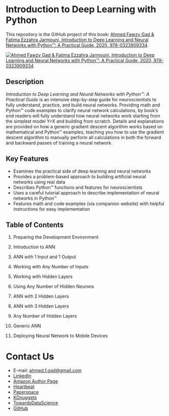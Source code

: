 # Introduction to Deep Learning with Python

This repository is the GitHub project of this book: [Ahmed Fawzy Gad & Fatima Ezzahra Jarmouni, Introduction to Deep Learning and Neural Networks with Python™: A Practical Guide, 2020, 978-0323909334](https://www.elsevier.com/books/introduction-to-deep-learning-and-neural-networks-with-python/gad/978-0-323-90933-4).

[![Ahmed Fawzy Gad & Fatima Ezzahra Jarmouni, Introduction to Deep Learning and Neural Networks with Python™: A Practical Guide, 2020, 978-0323909334](https://secure-ecsd.elsevier.com/covers/80/Tango2/large/9780323909334.jpg)](https://www.elsevier.com/books/introduction-to-deep-learning-and-neural-networks-with-python/gad/978-0-323-90933-4)

## Description

*Introduction to Deep Learning and Neural Networks with Python™: A Practical Guide* is an intensive step-by-step guide for neuroscientists to fully understand, practice, and build neural networks. Providing math and Python™ code examples to clarify neural network calculations, by book’s end readers will fully understand how neural networks work starting from the simplest model Y=X and building from scratch. Details and explanations are provided on how a generic gradient descent algorithm works based on mathematical and Python™ examples, teaching you how to use the gradient descent algorithm to manually perform all calculations in both the forward and backward passes of training a neural network.

## Key Features

- Examines the practical side of deep learning and neural networks
- Provides a problem-based approach to building artificial neural networks using real data
- Describes Python™ functions and features for neuroscientists
- Uses a careful tutorial approach to describe implementation of neural networks in Python™
- Features math and code examples (via companion website) with helpful instructions for easy implementation

## Table of Contents

1. Preparing the Development Environment

2. Introduction to ANN

3. ANN with 1 Input and 1 Output

4. Working with Any Number of Inputs

5. Working with Hidden Layers

6. Using Any Number of Hidden Neurons

7. ANN with 2 Hidden Layers

8. ANN with 3 Hidden Layers

9. Any Number of Hidden Layers

10. Generic ANN

11. Deploying Neural Network to Mobile Devices

# Contact Us

- E-mail: [ahmed.f.gad@gmail.com](mailto:ahmed.f.gad@gmail.com)
- [LinkedIn](https://www.linkedin.com/in/ahmedfgad)
- [Amazon Author Page](https://amazon.com/author/ahmedgad)
- [Heartbeat](https://heartbeat.fritz.ai/@ahmedfgad)
- [Paperspace](https://blog.paperspace.com/author/ahmed)
- [KDnuggets](https://kdnuggets.com/author/ahmed-gad)
- [TowardsDataScience](https://towardsdatascience.com/@ahmedfgad)
- [GitHub](http://github.com/ahmedfgad)